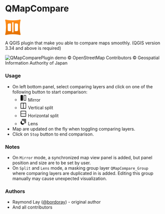 # QMapCompare

<img src='./icon/icon.png' alt="QMapComparePlugin Icon" width="10%"><br>

A QGIS plugin that make you able to compare maps smoothly.
(QGIS version 3.34 and above is required)

<img src='./imgs/demo.gif' alt="QMapComparePlugin demo">
© OpenStreetMap Contributors
© Geospatial Information Authority of Japan

### Usage

- On left bottom panel, select comparing layers and click on one of the following button to start comparison:
  - <img src='./icon/compare_mirror.png' alt="QMapComparePlugin mirror Icon" width="5%"> Mirror
  - <img src='./icon/compare_split_vertical.png' alt="QMapComparePlugin vertical splitIcon" width="5%"> Vertical split
  - <img src='./icon/compare_split_horizontal.png' alt="QMapComparePlugin horizontal split Icon" width="5%"> Horizontal split
  - <img src='./icon/compare_lens.png' alt="QMapComparePlugin Lens Icon" width="5%"> Lens
- Map are updated on the fly when toggling comparing layers.
- Click on `Stop` button to end comparison.


### Notes
- On `Mirror` mode, a synchronized map view panel is added, but panel position and size are to be set by user.
- On `Split` and `Lens` mode, a masking group layer `QMapCompare_Group` where comparing layers are duplicated in is added. Editing this group manually may cause unexpected visualization.



### Authors

- Raymond Lay ([@bordoray](https://github.com/bordoray)) - original author
- And all contributors

